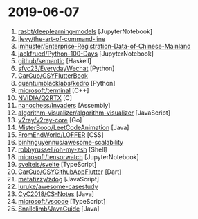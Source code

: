 # 2019-06-07

1. [rasbt/deeplearning-models](https://github.com/rasbt/deeplearning-models "A collection of various deep learning architectures, models, and tips") [JupyterNotebook]
2. [jlevy/the-art-of-command-line](https://github.com/jlevy/the-art-of-command-line "Master the command line, in one page") 
3. [imhuster/Enterprise-Registration-Data-of-Chinese-Mainland](https://github.com/imhuster/Enterprise-Registration-Data-of-Chinese-Mainland "中国大陆 31 个省份1978 年至 2019 年一千多万工商企业注册信息，包含企业名称、注册地址、统一社会信用代码、地区、注册日期、经营范围、法人代表、注册资金、企业类型等详细资料。This repository is an dataset of over 10,000,000 enterprise registration data of 31 provinces in Chinese mainland from 1978 to 2019.【工商大数据】、【企业信息】、【enterprise registration data】。") 
4. [jackfrued/Python-100-Days](https://github.com/jackfrued/Python-100-Days "Python - 100天从新手到大师") [JupyterNotebook]
5. [github/semantic](https://github.com/github/semantic "Parsing, analyzing, and comparing source code across many languages") [Haskell]
6. [sfyc23/EverydayWechat](https://github.com/sfyc23/EverydayWechat "每日自动给女朋友发微信暖心话。") [Python]
7. [CarGuo/GSYFlutterBook](https://github.com/CarGuo/GSYFlutterBook "Flutter完整开发实战详解系列，提供在线预览和pdf下载，本系列将完整讲述：如何快速从 0 开发一个完整的 Flutter APP，配套高完成度 Flutter 开源项目 GSYGithubAppFlutter ，同时会提供一些Flutter的开发细节技巧，之后深入源码和实战为你全面解析 Flutter 。") 
8. [quantumblacklabs/kedro](https://github.com/quantumblacklabs/kedro "A Python library for building robust production-ready data and analytics pipelines") [Python]
9. [microsoft/terminal](https://github.com/microsoft/terminal "The new Windows Terminal, and the original Windows console host -- all in the same place!") [C++]
10. [NVIDIA/Q2RTX](https://github.com/NVIDIA/Q2RTX "NVIDIA’s implementation of RTX ray-tracing in Quake II") [C]
11. [nanochess/Invaders](https://github.com/nanochess/Invaders "Invaders game in 512 bytes (boot sector)") [Assembly]
12. [algorithm-visualizer/algorithm-visualizer](https://github.com/algorithm-visualizer/algorithm-visualizer "🎆Interactive Online Platform that Visualizes Algorithms from Code") [JavaScript]
13. [v2ray/v2ray-core](https://github.com/v2ray/v2ray-core "A platform for building proxies to bypass network restrictions.") [Go]
14. [MisterBooo/LeetCodeAnimation](https://github.com/MisterBooo/LeetCodeAnimation "Demonstrate all the questions on LeetCode in the form of animation.（用动画的形式呈现解LeetCode题目的思路）") [Java]
15. [FromEndWorld/LOFFER](https://github.com/FromEndWorld/LOFFER "A forkable Jekyll theme") [CSS]
16. [binhnguyennus/awesome-scalability](https://github.com/binhnguyennus/awesome-scalability "The Patterns of Scalable, Reliable, and Performant Large-Scale Systems") 
17. [robbyrussell/oh-my-zsh](https://github.com/robbyrussell/oh-my-zsh "🙃 A delightful community-driven (with 1,300+ contributors) framework for managing your zsh configuration. Includes 200+ optional plugins (rails, git, OSX, hub, capistrano, brew, ant, php, python, etc), over 140 themes to spice up your morning, and an auto-update tool so that makes it easy to keep up with the latest updates from the community.") [Shell]
18. [microsoft/tensorwatch](https://github.com/microsoft/tensorwatch "Debugging, monitoring and visualization for Python Machine Learning and Data Science") [JupyterNotebook]
19. [sveltejs/svelte](https://github.com/sveltejs/svelte "Cybernetically enhanced web apps") [TypeScript]
20. [CarGuo/GSYGithubAppFlutter](https://github.com/CarGuo/GSYGithubAppFlutter "超完整的Flutter项目，功能丰富，适合学习和日常使用。GSYGithubApp系列的优势：我们目前已经拥有Flutter、Weex、ReactNative、kotlin 四个版本。 功能齐全，项目框架内技术涉及面广，完成度高，持续维护，配套文章，适合全面学习，对比参考。跨平台的开源Github客户端App，更好的体验，更丰富的功能，旨在更好的日常管理和维护个人Github，提供更好更方便的驾车体验Σ(￣。￣ﾉ)ﾉ。同款Weex版本 ： https://github.com/CarGuo/GSYGithubAppWeex 、同款React Native版本 ： https://github.com/CarGuo/GSYGithubApp 、原生 kotlin 版本 https://g…") [Dart]
21. [metafizzy/zdog](https://github.com/metafizzy/zdog "Flat, round, designer-friendly pseudo-3D engine for canvas & SVG") [JavaScript]
22. [luruke/awesome-casestudy](https://github.com/luruke/awesome-casestudy "📕 Curated list of technical case studies on WebGL and creative development") 
23. [CyC2018/CS-Notes](https://github.com/CyC2018/CS-Notes "📚 Basic Knowledge of Technical Interview（技术面试必备基础知识、Leetcode 题解、后端面试、Java 面试、春招、秋招、操作系统、计算机网络、系统设计）") [Java]
24. [microsoft/vscode](https://github.com/microsoft/vscode "Visual Studio Code") [TypeScript]
25. [Snailclimb/JavaGuide](https://github.com/Snailclimb/JavaGuide "【Java学习+面试指南】 一份涵盖大部分Java程序员所需要掌握的核心知识。") [Java]
